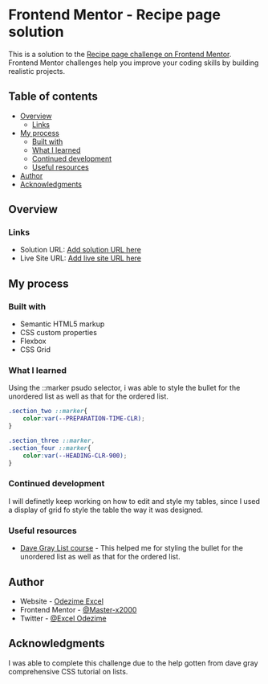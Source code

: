 # Frontend Mentor - Recipe page solution

This is a solution to the [Recipe page challenge on Frontend Mentor](https://www.frontendmentor.io/challenges/recipe-page-KiTsR8QQKm). Frontend Mentor challenges help you improve your coding skills by building realistic projects. 

## Table of contents

- [Overview](#overview)
  - [Links](#links)
- [My process](#my-process)
  - [Built with](#built-with)
  - [What I learned](#what-i-learned)
  - [Continued development](#continued-development)
  - [Useful resources](#useful-resources)
- [Author](#author)
- [Acknowledgments](#acknowledgments)

## Overview

### Links

- Solution URL: [Add solution URL here](https://github.com/master-x2000/recipe_page_main/)
- Live Site URL: [Add live site URL here](https://master-x2000.github.io/recipe_page_main/)

## My process

### Built with

- Semantic HTML5 markup
- CSS custom properties
- Flexbox
- CSS Grid


### What I learned

Using the ::marker psudo selector, i was able to style the bullet for the unordered list as well as that for the ordered list.

```css
.section_two ::marker{
    color:var(--PREPARATION-TIME-CLR);
}

.section_three ::marker,
.section_four ::marker{
    color:var(--HEADING-CLR-900);
}
```

### Continued development

I will definetly keep working on how to edit and style my tables, since I used a display of grid fo style the table the way it was designed.

### Useful resources

- [Dave Gray List course](https://github.com/gitdagray/css_course) - This helped me for styling the bullet for the unordered list as well as that for the ordered list.

## Author

- Website - [Odezime Excel](https://github.com/master-x2000)
- Frontend Mentor - [@Master-x2000](https://www.frontendmentor.io/profile/master-x2000)
- Twitter - [@Excel Odezime](https://www.twitter.com/EOdezime66661)

## Acknowledgments

I was able to complete this challenge due to the help gotten from dave gray comprehensive CSS tutorial on lists.
